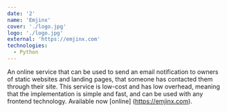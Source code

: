 ```yaml
---
date: '2'
name: 'Emjinx'
cover: './logo.jpg'
logo: './logo.jpg'
external: 'https://emjinx.com'
technologies:
  - Python
---
```


An online service that can be used to send an email notification to owners of static websites and landing pages, that someone has contacted them through their site. This service is low-cost and has low overhead, meaning that the implementation is simple and fast, and can be used with any frontend technology. Available now [online] (https://emjinx.com).
